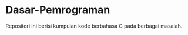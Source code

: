 Dasar-Pemrograman
=================

Repositori ini berisi kumpulan kode berbahasa C pada berbagai masalah.
